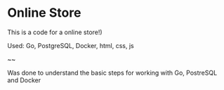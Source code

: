 ﻿# Online Store

This is a code for a online store!)

Used: Go, PostgreSQL, Docker, html, css, js

~~

Was done to understand the basic steps for working with Go, PostreSQL and Docker
